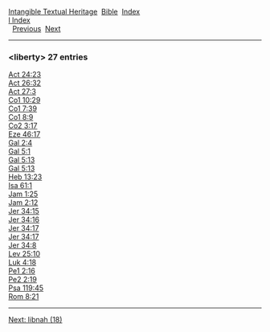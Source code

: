 [Intangible Textual Heritage](../../index)  [Bible](../index) 
[Index](index)   
[l Index](_l_)  
  [Previous](c06766)  [Next](c06768) 

------------------------------------------------------------------------

### &lt;liberty&gt; 27 entries

[Act 24:23](../kjv/act024.htm#023)  
[Act 26:32](../kjv/act026.htm#032)  
[Act 27:3](../kjv/act027.htm#003)  
[Co1 10:29](../kjv/co1010.htm#029)  
[Co1 7:39](../kjv/co1007.htm#039)  
[Co1 8:9](../kjv/co1008.htm#009)  
[Co2 3:17](../kjv/co2003.htm#017)  
[Eze 46:17](../kjv/eze046.htm#017)  
[Gal 2:4](../kjv/gal002.htm#004)  
[Gal 5:1](../kjv/gal005.htm#001)  
[Gal 5:13](../kjv/gal005.htm#013)  
[Gal 5:13](../kjv/gal005.htm#013)  
[Heb 13:23](../kjv/heb013.htm#023)  
[Isa 61:1](../kjv/isa061.htm#001)  
[Jam 1:25](../kjv/jam001.htm#025)  
[Jam 2:12](../kjv/jam002.htm#012)  
[Jer 34:15](../kjv/jer034.htm#015)  
[Jer 34:16](../kjv/jer034.htm#016)  
[Jer 34:17](../kjv/jer034.htm#017)  
[Jer 34:17](../kjv/jer034.htm#017)  
[Jer 34:8](../kjv/jer034.htm#008)  
[Lev 25:10](../kjv/lev025.htm#010)  
[Luk 4:18](../kjv/luk004.htm#018)  
[Pe1 2:16](../kjv/pe1002.htm#016)  
[Pe2 2:19](../kjv/pe2002.htm#019)  
[Psa 119:45](../kjv/psa119.htm#045)  
[Rom 8:21](../kjv/rom008.htm#021)  

------------------------------------------------------------------------

[Next: libnah (18)](c06768)
